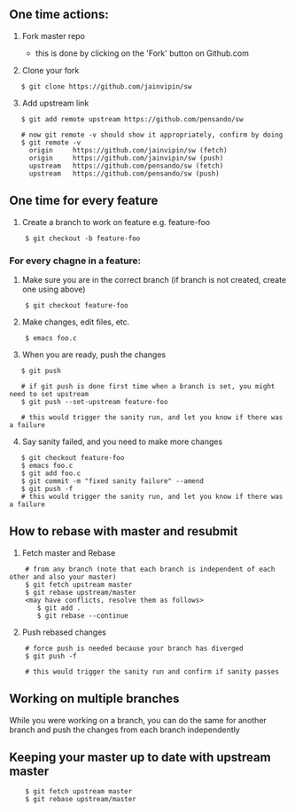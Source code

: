 ## One time actions:

1. Fork master repo
   - this is done by clicking on the 'Fork' button on Github.com

2. Clone your fork
```
   $ git clone https://github.com/jainvipin/sw
```

3. Add upstream link
```
   $ git add remote upstream https://github.com/pensando/sw

   # now git remote -v should show it appropriately, confirm by doing
   $ git remote -v
     origin     https://github.com/jainvipin/sw (fetch)
     origin     https://github.com/jainvipin/sw (push)
     upstream   https://github.com/pensando/sw (fetch)
     upstream   https://github.com/pensando/sw (push)
```

## One time for every feature

1. Create a branch to work on feature e.g. feature-foo
```
    $ git checkout -b feature-foo
```

### For every chagne in a feature:

1. Make sure you are in the correct branch (if branch is not created, create one using above)
```
    $ git checkout feature-foo
```

2. Make changes, edit files, etc.
```
    $ emacs foo.c
```

3. When you are ready, push the changes
```
   $ git push

   # if git push is done first time when a branch is set, you might need to set upstream
   $ git push --set-upstream feature-foo

   # this would trigger the sanity run, and let you know if there was a failure
```

4. Say sanity failed, and you need to make more changes
```
   $ git checkout feature-foo
   $ emacs foo.c
   $ git add foo.c
   $ git commit -m "fixed sanity failure" --amend
   $ git push -f
   # this would trigger the sanity run, and let you know if there was a failure
```

## How to rebase with master and resubmit

1. Fetch master and Rebase
```
    # from any branch (note that each branch is independent of each other and also your master)
    $ git fetch upstream master
    $ git rebase upstream/master
    <may have conflicts, resolve them as follows>
       $ git add .
       $ git rebase --continue
```

2. Push rebased changes
```
    # force push is needed because your branch has diverged
    $ git push -f
    
    # this would trigger the sanity run and confirm if sanity passes
```

## Working on multiple branches
While you were working on a branch, you can do the same for another branch and push the changes from each branch independently

## Keeping your master up to date with upstream master
```
    $ git fetch upstream master
    $ git rebase upstream/master
```

